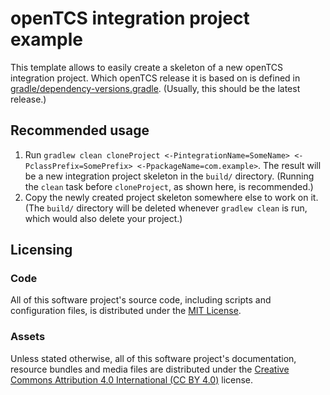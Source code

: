 # openTCS integration project example

This template allows to easily create a skeleton of a new openTCS integration project.
Which openTCS release it is based on is defined in [gradle/dependency-versions.gradle](gradle/dependency-versions.gradle).
(Usually, this should be the latest release.)

## Recommended usage

1. Run `gradlew clean cloneProject <-PintegrationName=SomeName> <-PclassPrefix=SomePrefix> <-PpackageName=com.example>`.
   The result will be a new integration project skeleton in the `build/` directory.
   (Running the `clean` task before `cloneProject`, as shown here, is recommended.)
2. Copy the newly created project skeleton somewhere else to work on it.
   (The `build/` directory will be deleted whenever `gradlew clean` is run, which would also delete your project.)

## Licensing

### Code

All of this software project's source code, including scripts and configuration files, is distributed under the [MIT License](LICENSE.txt).

### Assets

Unless stated otherwise, all of this software project's documentation, resource bundles and media files are distributed under the [Creative Commons Attribution 4.0 International (CC BY 4.0)](LICENSE.assets.txt) license.
